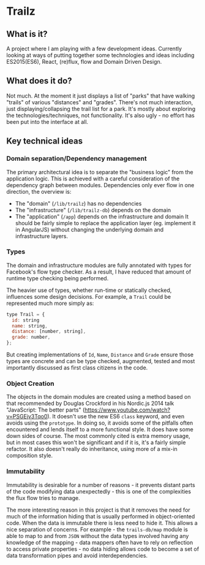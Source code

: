 # Trailz

## What is it?

A project where I am playing with a few development ideas. Currently looking at ways of putting together some technologies and ideas including ES2015(ES6), React, (re)flux, flow and Domain Driven Design.

## What does it do?

Not much. At the moment it just displays a list of "parks" that have walking "trails" of various "distances" and "grades". There's not much interaction, just displaying/collapsing the trail list for a park. It's mostly about exploring the technologies/techniques, not functionality. It's also ugly - no effort has been put into the interface at all.

## Key technical ideas

### Domain separation/Dependency management

The primary architectural idea is to separate the "business logic" from the application logic. This is achieved with a careful consideration of the dependency graph between modules. Dependencies only ever flow in one direction, the overview is:
 * The "domain" (`/lib/trailz`) has no dependencies
 * The "infrastructure" (`/lib/trailz-db`) depends on the domain
 * The "application" (`/app`) depends on the infrastructure and domain
It should be fairly simple to replace the application layer (eg. implement it in AngularJS) without changing the underlying domain and infrastructure layers.

### Types

The domain and infrastructure modules are fully annotated with types for Facebook's flow type checker. As a result, I have reduced that amount of runtime type checking being performed.

The heavier use of types, whether run-time or statically checked, influences some design decisions. For example, a `Trail` could be represented much more simply as:

``` javascript
type Trail = {
  id: string
  name: string,
  distance: [number, string],
  grade: number,
};
```

But creating implementations of `Id`, `Name`, `Distance` and `Grade` ensure those types are concrete and can be type checked, augmented, tested and most importantly discussed as first class citizens in the code.

### Object Creation

The objects in the domain modules are created using a method based on that recommended by Douglas Crockford in his Nordic.js 2014 talk "JavaScript: The better parts" (https://www.youtube.com/watch?v=PSGEjv3Tqo0). It doesn't use the new ES6 `class` keyword, and even avoids using the `prototype`. In doing so, it avoids some of the pitfalls often encountered and lends itself to a more functional style. It does have some down sides of course.
The most commonly cited is extra memory usage, but in most cases this won't be significant and if it is, it's a fairly simple refactor.
It also doesn't really do inheritance, using more of a mix-in composition style.

### Immutability

Immutability is desirable for a number of reasons - it prevents distant parts of the code modifying data unexpectedly - this is one of the complexities the flux flow tries to manage.

The more interesting reason in this project is that it removes the need for much of the information hiding that is usually performed in object-oriented code. When the data is immutable there is less need to hide it. This allows a nice separation of concerns. For example - the `trails-db/map` module is able to map to and from `JSON` without the data types involved having any knowledge of the mapping - data mappers often have to rely on reflection to access private properties - no data hiding allows code to become a set of data transformation pipes and avoid interdependencies.
